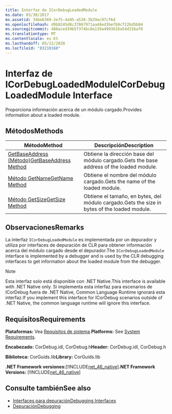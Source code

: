 ```yaml
---
title: Interfaz de ICorDebugLoadedModule
ms.date: 03/30/2017
ms.assetid: 34be6369-2e75-4a95-a538-3b29ac97cf6d
ms.openlocfilehash: d9b8245d8c37867971aa48ed3befb9cf22bd5b04
ms.sourcegitcommit: 488aced39b5f374bc0a139a4993616a54d15baf0
ms.translationtype: MT
ms.contentlocale: es-ES
ms.lasthandoff: 05/12/2020
ms.locfileid: "83210168"
---
```

# <a name="icordebugloadedmodule-interface"></a><span data-ttu-id="ddf7d-102">Interfaz de ICorDebugLoadedModule</span><span class="sxs-lookup"><span data-stu-id="ddf7d-102">ICorDebugLoadedModule Interface</span></span>
<span data-ttu-id="ddf7d-103">Proporciona información acerca de un módulo cargado.</span><span class="sxs-lookup"><span data-stu-id="ddf7d-103">Provides information about a loaded module.</span></span>  
  
## <a name="methods"></a><span data-ttu-id="ddf7d-104">Métodos</span><span class="sxs-lookup"><span data-stu-id="ddf7d-104">Methods</span></span>  
  
|<span data-ttu-id="ddf7d-105">Método</span><span class="sxs-lookup"><span data-stu-id="ddf7d-105">Method</span></span>|<span data-ttu-id="ddf7d-106">Descripción</span><span class="sxs-lookup"><span data-stu-id="ddf7d-106">Description</span></span>|  
|------------|-----------------|  
|[<span data-ttu-id="ddf7d-107">GetBaseAddress (Método)</span><span class="sxs-lookup"><span data-stu-id="ddf7d-107">GetBaseAddress Method</span></span>](icordebugloadedmodule-getbaseaddress-method.md)|<span data-ttu-id="ddf7d-108">Obtiene la dirección base del módulo cargado.</span><span class="sxs-lookup"><span data-stu-id="ddf7d-108">Gets the base address of the loaded module.</span></span>|  
|[<span data-ttu-id="ddf7d-109">Método GetName</span><span class="sxs-lookup"><span data-stu-id="ddf7d-109">GetName Method</span></span>](icordebugloadedmodule-getname-method.md)|<span data-ttu-id="ddf7d-110">Obtiene el nombre del módulo cargado.</span><span class="sxs-lookup"><span data-stu-id="ddf7d-110">Gets the name of the loaded module.</span></span>|  
|[<span data-ttu-id="ddf7d-111">Método GetSize</span><span class="sxs-lookup"><span data-stu-id="ddf7d-111">GetSize Method</span></span>](icordebugloadedmodule-getsize-method.md)|<span data-ttu-id="ddf7d-112">Obtiene el tamaño, en bytes, del módulo cargado.</span><span class="sxs-lookup"><span data-stu-id="ddf7d-112">Gets the size in bytes of the loaded module.</span></span>|  
  
## <a name="remarks"></a><span data-ttu-id="ddf7d-113">Observaciones</span><span class="sxs-lookup"><span data-stu-id="ddf7d-113">Remarks</span></span>  
 <span data-ttu-id="ddf7d-114">La interfaz `ICorDebugLoadedModule` es implementada por un depurador y utiliza por interfaces de depuración de CLR para obtener información acerca del módulo cargado desde el depurador.</span><span class="sxs-lookup"><span data-stu-id="ddf7d-114">The `ICorDebugLoadedModule` interface is implemented by a debugger and is used by the CLR debugging interfaces to get information about the loaded module from the debugger.</span></span>  
  
> [!NOTE]
> <span data-ttu-id="ddf7d-115">Esta interfaz solo está disponible con .NET Native.</span><span class="sxs-lookup"><span data-stu-id="ddf7d-115">This interface is available with .NET Native only.</span></span> <span data-ttu-id="ddf7d-116">Si implementa esta interfaz para escenarios de ICorDebug fuera de .NET Native, Common Language Runtime ignorará esta interfaz.</span><span class="sxs-lookup"><span data-stu-id="ddf7d-116">If you implement this interface for ICorDebug scenarios outside of .NET Native, the common language runtime will ignore this interface.</span></span>  
  
## <a name="requirements"></a><span data-ttu-id="ddf7d-117">Requisitos</span><span class="sxs-lookup"><span data-stu-id="ddf7d-117">Requirements</span></span>  
 <span data-ttu-id="ddf7d-118">**Plataformas:** Vea [Requisitos de sistema](../../get-started/system-requirements.md).</span><span class="sxs-lookup"><span data-stu-id="ddf7d-118">**Platforms:** See [System Requirements](../../get-started/system-requirements.md).</span></span>  
  
 <span data-ttu-id="ddf7d-119">**Encabezado:** CorDebug.idl, CorDebug.h</span><span class="sxs-lookup"><span data-stu-id="ddf7d-119">**Header:** CorDebug.idl, CorDebug.h</span></span>  
  
 <span data-ttu-id="ddf7d-120">**Biblioteca:** CorGuids.lib</span><span class="sxs-lookup"><span data-stu-id="ddf7d-120">**Library:** CorGuids.lib</span></span>  
  
 <span data-ttu-id="ddf7d-121">**.NET Framework versiones:**[!INCLUDE[net_46_native](../../../../includes/net-46-native-md.md)]</span><span class="sxs-lookup"><span data-stu-id="ddf7d-121">**.NET Framework Versions:** [!INCLUDE[net_46_native](../../../../includes/net-46-native-md.md)]</span></span>  
  
## <a name="see-also"></a><span data-ttu-id="ddf7d-122">Consulte también</span><span class="sxs-lookup"><span data-stu-id="ddf7d-122">See also</span></span>

- [<span data-ttu-id="ddf7d-123">Interfaces para depuración</span><span class="sxs-lookup"><span data-stu-id="ddf7d-123">Debugging Interfaces</span></span>](debugging-interfaces.md)
- [<span data-ttu-id="ddf7d-124">Depuración</span><span class="sxs-lookup"><span data-stu-id="ddf7d-124">Debugging</span></span>](index.md)
